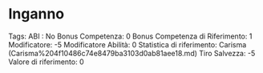 # Inganno

Tags: ABI
: No
Bonus Competenza: 0
Bonus Competenza di Riferimento: 1
Modificatore: -5
Modificatore  Abilità: 0
Statistica di riferimento: Carisma (Carisma%204f10486c74e8479ba3103d0ab81aee18.md)
Tiro Salvezza: -5
Valore di riferimento: 0